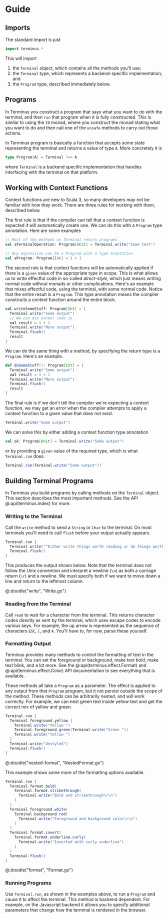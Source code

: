 # Guide

## Imports

The standard import is just

```scala 3 mdoc
import terminus.*
```

This will import

1. the `Terminal` object, which contains all the methods you'll use;
2. the `Terminal` type, which represents a backend-specific implementation; and
3. the `Program` type, described immediately below.


## Programs

In Terminus you construct a program that says what you want to do with the terminal, and then `run` that program when it is fully constructed. This is similar to using the `IO` monad, where you construct the monad stating what you want to do and then call one of the `unsafe` methods to carry out those actions.

In Terminus program is basically a function that accepts some state representing the terminal and returns a value of type `A`. More concretely it is

```scala 3
type Program[A] = Terminal ?=> A
```

where `Terminal` is a backend specific implementation that handles interfacing with the terminal on that platform.


## Working with Context Functions

Context functions are new to Scala 3, so many developers may not be familiar with how they work. There are three rules for working with them, described below.

The first rule is that if the compiler can tell that a context function is expected it will automatically create one. We can do this with a `Program` type annotation. Here are some examples

```scala 3 mdoc:compile-only
// Most of the methods on Terminal return programs
val aTerminalOperation: Program[Unit] = Terminal.write("Some text")

// Any expression can be a Program with a type annotation
val aProgram: Program[Int] = 1 + 1
```

The second rule is that context functions will be automatically applied if there is a `given` value of the appropriate type in scope. This is what allows us to write effectful code in so-called *direct-style*, which just means writing normal code without monads or other complications. Here's an example that mixes effectful code, using the terminal, with some normal code. Notice that the entire result is a `Program`. This type annotation means the compiler constructs a context function around the entire block.

```scala 3 mdoc:compile-only
val writeSomeStuff: Program[Int] = {
  Terminal.write("Some output")
  // We can mix normal code in
  val result = 1 + 1
  Terminal.write("More output")
  Terminal.flush()
  result
}
```
  
We can do the same thing with a method, by specifying the return type is a `Program`. Here's an example.
  
```scala 3 mdoc:silent
def doSomeStuff(): Program[Int] = {
  Terminal.write("Some output")
  val result = 1 + 1
  Terminal.write("More output")
  Terminal.flush()
  result
}
```

The final rule is if we don't tell the compiler we're expecting a context function, we may get an error when the compiler attempts to apply a context function to a given value that does not exist.

```scala 3 mdoc:fail
Terminal.write("Some output")
```

We can solve this by either adding a context function type annotation

```scala 3 mdoc:compile-only
val ok: Program[Unit] = Terminal.write("Some output")
```

or by providing a `given` value of the required type, which is what `Terminal.run` does.

```scala 3 mdoc:compile-only
Terminal.run(Terminal.write("Some output"))
```


## Building Terminal Programs

In Terminus you build programs by calling methods on the `Terminal` object. This section describes the most important methods. See the API @:api(terminus.index) for more.


### Writing to the Terminal

Call the `write` method to send a `String` or `Char` to the terminal. On most terminals you'll need to call `flush` before your output actually appears.

```scala 3 mdoc:compile-only
Terminal.run {
  Terminal.write("“Either write things worth reading or do things worth the writing.”\r\n  -Benjamin Franklin")
  Terminal.flush()
}
```

This produces the output shown below. Note that the terminal does not follow the Unix convention and interpret a newline (`\n`) as both a carriage return (`\r`) and a newline. We must specify both if we want to move down a line and return to the leftmost column.

@:doodle("write", "Write.go")

### Reading from the Terminal

Call `read` to wait for a character from the terminal. This returns character codes directly as sent by the terminal, which uses escape codes to encode various keys. For example, the up arrow is represented as the sequence of characters `ESC`, `[`, and `A`. You'll have to, for now, parse these yourself.


### Formatting Output

Terminus provides many methods to control the formatting of text in the terminal. You can set the foreground or background, make text bold, make text blink, and a lot more. See the @:api(terminus.effect.Format) and @:api(terminus.effect.Color) API documentation to see everything that is available.

These methods all take a `Program` as a parameter. The effect is applied to any output from that `Program` program, but it not persist outside the scope of the method. These methods can be arbitrarily nested, and will work correctly. For example, we can nest green text inside yellow text and get the correct mix of yellow and green.

```scala 3 mdoc:compile-only
Terminal.run {
  Terminal.foreground.yellow {
    Terminal.write("Yellow ")
    Terminal.foreground.green(Terminal.write("Green "))
    Terminal.write("Yellow ")
  }
  Terminal.write("Unstyled")
  Terminal.flush()
}
```

@:doodle("nested-format", "NestedFormat.go")

This example shows some more of the formatting options available.

```scala 3 mdoc:compile-only
Terminal.run {
  Terminal.format.bold(
    Terminal.format.strikethrough(
      Terminal.write("Bold and strikethrough\r\n")
    )
  )
  Terminal.foreground.white(
    Terminal.background.red(
      Terminal.write("Foreground and background color\r\n")
    )
  )
  Terminal.format.invert(
    Terminal.format.underline.curly(
      Terminal.write("Inverted with curly underline")
    )
  )
  Terminal.flush()
}
```

@:doodle("format", "Format.go")


### Running Programs

Use `Terminal.run`, as shown in the examples above, to run a `Program` and cause it to affect the terminal. This method is backend dependent. For example, on the Javascript backend it allows you to specify additional parameters that change how the terminal is rendered in the browser.
